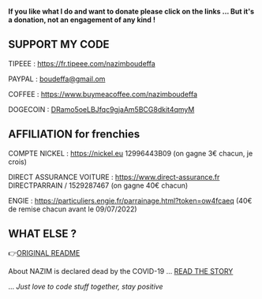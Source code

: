 **If you like what I do and want to donate please click on the links ... But it's a donation, not an engagement of any kind !**

## SUPPORT MY CODE

TIPEEE : https://fr.tipeee.com/nazimboudeffa

PAYPAL : boudeffa@gmail.om

COFFEE : https://www.buymeacoffee.com/nazimboudeffa

DOGECOIN : [DRamo5oeLBJfqc9gjaAm5BCG8dkit4qmyM](https://dogechain.info/address/DRamo5oeLBJfqc9gjaAm5BCG8dkit4qmyM)

## AFFILIATION for frenchies

COMPTE NICKEL : https://nickel.eu 12996443B09 (on gagne 3€ chacun, je crois)

DIRECT ASSURANCE VOITURE : https://www.direct-assurance.fr DIRECTPARRAIN / 1529287467 (on gagne 40€ chacun)

ENGIE : https://particuliers.engie.fr/parrainage.html?token=ow4fcaeq (40€ de remise chacun avant le 09/07/2022)

## WHAT ELSE ?

👉[ORIGINAL README](https://github.com/nazimboudeffa/nazimboudeffa/blob/main/README-more.md)

About NAZIM is declared dead by the COVID-19 ... [READ THE STORY](https://nazimboudeffa.livejournal.com/tag/covid)

... *Just love to code stuff together, stay positive*
